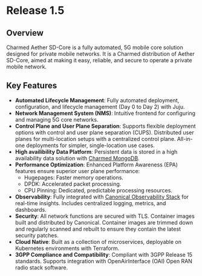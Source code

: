 # Release 1.5

## Overview

Charmed Aether SD-Core is a fully automated, 5G mobile core solution designed for private mobile networks. It is a Charmed distribution of Aether SD-Core, aimed at making it easy, reliable, and secure to operate a private mobile network.

## Key Features

- **Automated Lifecycle Management**:  Fully automated deployment, configuration, and lifecycle management (Day 0 to Day 2) with Juju.
- **Network Management System (NMS)**: Intuitive frontend for configuring and managing 5G core networks.
- **Control Plane and User Plane Separation**: Supports flexible deployment options with control and user plane separation (CUPS). Distributed user planes for multi-location setups with a centralized control plane. All-in-one deployments for simpler, single-location use cases.
- **High availibility Data Platform**: Persistent data is stored in a high availability data solution with [Charmed MongoDB](https://charmhub.io/mongodb-k8s).
- **Performance Optimization**: Enhanced Platform Awareness (EPA) features ensure superior user plane performance:
  - Hugepages: Faster memory operations.
  - DPDK: Accelerated packet processing.
  - CPU Pinning: Dedicated, predictable processing resources.
- **Observability**: Fully integrated with [Canonical Observability Stack](https://charmhub.io/cos-lite) for real-time insights. Includes centralized logging, metrics, and dashboards.
- **Security**: All network functions are secured with TLS. Container images built and distributed by Canonical. Container images are trimmed down and regularly scanned and rebuilt to ensure they contain the latest security patches.
- **Cloud Native**: Built as a collection of microservices, deployable on Kubernetes environments with Terraform.
- **3GPP Compliance and Compatibility**: Compliant with 3GPP Release 15 standards. Supports integration with OpenAirInterface (OAI) Open RAN radio stack software.
